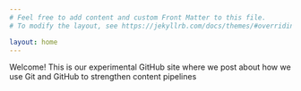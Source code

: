 ```yaml
---
# Feel free to add content and custom Front Matter to this file.
# To modify the layout, see https://jekyllrb.com/docs/themes/#overriding-theme-defaults

layout: home
---
```

Welcome! This is our experimental GitHub site where we post about how we use Git and GitHub to strengthen content pipelines

